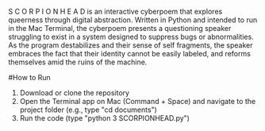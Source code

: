 S C O R P I O N H E A D is an interactive cyberpoem that explores queerness through digital abstraction. Written in Python and intended to run in the Mac Terminal, the cyberpoem presents a questioning speaker struggling to exist in a system designed to suppress bugs or abnormalities. As the program destabilizes and their sense of self fragments, the speaker embraces the fact that their identity cannot be easily labeled, and reforms themselves amid the ruins of the machine.

#How to Run
1. Download or clone the repository
2. Open the Terminal app on Mac (Command + Space) and navigate to the project folder (e.g., type "cd documents")
3. Run the code (type "python 3 SCORPIONHEAD.py")
